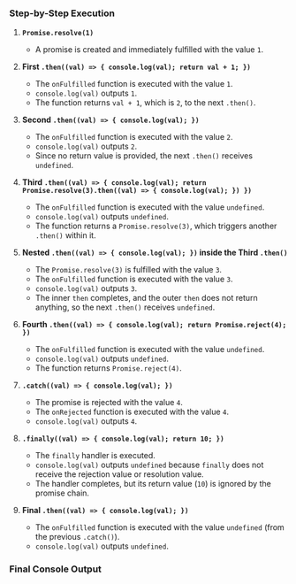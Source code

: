 ### Step-by-Step Execution

1. **`Promise.resolve(1)`**
   - A promise is created and immediately fulfilled with the value `1`.

2. **First `.then((val) => { console.log(val); return val + 1; })`**
   - The `onFulfilled` function is executed with the value `1`.
   - `console.log(val)` outputs `1`.
   - The function returns `val + 1`, which is `2`, to the next `.then()`.

3. **Second `.then((val) => { console.log(val); })`**
   - The `onFulfilled` function is executed with the value `2`.
   - `console.log(val)` outputs `2`.
   - Since no return value is provided, the next `.then()` receives `undefined`.

4. **Third `.then((val) => { console.log(val); return Promise.resolve(3).then((val) => { console.log(val); }) })`**
   - The `onFulfilled` function is executed with the value `undefined`.
   - `console.log(val)` outputs `undefined`.
   - The function returns a `Promise.resolve(3)`, which triggers another `.then()` within it.

5. **Nested `.then((val) => { console.log(val); })` inside the Third `.then()`**
   - The `Promise.resolve(3)` is fulfilled with the value `3`.
   - The `onFulfilled` function is executed with the value `3`.
   - `console.log(val)` outputs `3`.
   - The inner `then` completes, and the outer `then` does not return anything, so the next `.then()` receives `undefined`.

6. **Fourth `.then((val) => { console.log(val); return Promise.reject(4); })`**
   - The `onFulfilled` function is executed with the value `undefined`.
   - `console.log(val)` outputs `undefined`.
   - The function returns `Promise.reject(4)`.

7. **`.catch((val) => { console.log(val); })`**
   - The promise is rejected with the value `4`.
   - The `onRejected` function is executed with the value `4`.
   - `console.log(val)` outputs `4`.

8. **`.finally((val) => { console.log(val); return 10; })`**
   - The `finally` handler is executed.
   - `console.log(val)` outputs `undefined` because `finally` does not receive the rejection value or resolution value.
   - The handler completes, but its return value (`10`) is ignored by the promise chain.

9. **Final `.then((val) => { console.log(val); })`**
   - The `onFulfilled` function is executed with the value `undefined` (from the previous `.catch()`).
   - `console.log(val)` outputs `undefined`.

### Final Console Output